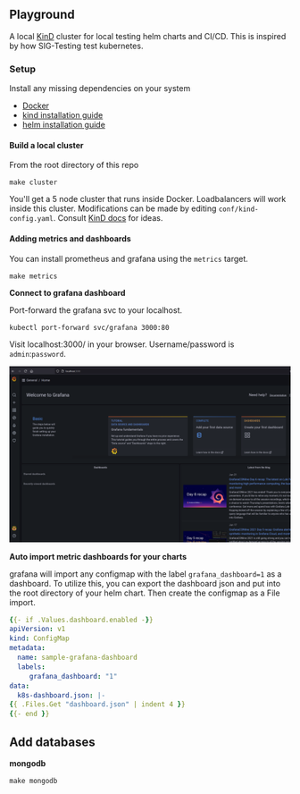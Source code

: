 
## Playground

A local [KinD](https://kind.sigs.k8s.io/) cluster for local testing helm charts
and CI/CD.  This is inspired by how SIG-Testing test kubernetes. 

### Setup

Install any missing dependencies on your system

* [Docker](https://docs.docker.com/get-docker/)
* [kind installation guide](https://kind.sigs.k8s.io/docs/user/quick-start/#installation)
* [helm installation guide](https://helm.sh/docs/intro/install)


#### Build a local cluster 

From the root directory of this repo

```
make cluster
```

You'll get a 5 node cluster that runs inside Docker.  Loadbalancers will work
inside this cluster.  Modifications can be made by editing
`conf/kind-config.yaml`.  Consult [KinD docs](https://kind.sigs.k8s.io) for ideas.

#### Adding metrics and dashboards 

You can install prometheus and grafana using the `metrics` target.

```
make metrics
```

**Connect to grafana dashboard**

Port-forward the grafana svc to your localhost.

```
kubectl port-forward svc/grafana 3000:80
```

Visit localhost:3000/ in your browser.  Username/password is `admin`:`password`.

![grafana home page](docs/grafana-home.png?raw=true)

**Auto import metric dashboards for your charts**

grafana will import any configmap with the label `grafana_dashboard=1` as a
dashboard.  To utilize this, you can export the dashboard json and put into 
the root directory of your helm chart.  Then create the configmap as a File 
import.

```yaml
{{- if .Values.dashboard.enabled -}}
apiVersion: v1
kind: ConfigMap
metadata:
  name: sample-grafana-dashboard
  labels:
     grafana_dashboard: "1"
data:
  k8s-dashboard.json: |-
{{ .Files.Get "dashboard.json" | indent 4 }} 
{{- end }}
```

## Add databases 

**mongodb**

```
make mongodb
```
